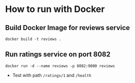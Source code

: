 
# How to run with Docker

## Build Docker Image for reviews service
```
docker build -t reviews .
```
## Run ratings service on port 8082
```
docker run -d --name reviews -p 8082:9080 reviews
```
* Test with path `/ratings/1` and `/health`